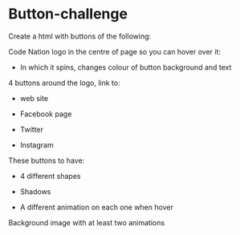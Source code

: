# Button-challenge

Create a html with buttons of the following:

Code Nation logo in the centre of page so you can hover over it:

  - In which it spins, changes colour of button background and text
  
4 buttons around the logo, link to:

   - web site
  
   - Facebook page
  
   - Twitter
  
   - Instagram
  
These buttons to have:

   - 4 different shapes
  
  - Shadows
  
  - A different animation on each one when hover
  
Background image with at least two animations
